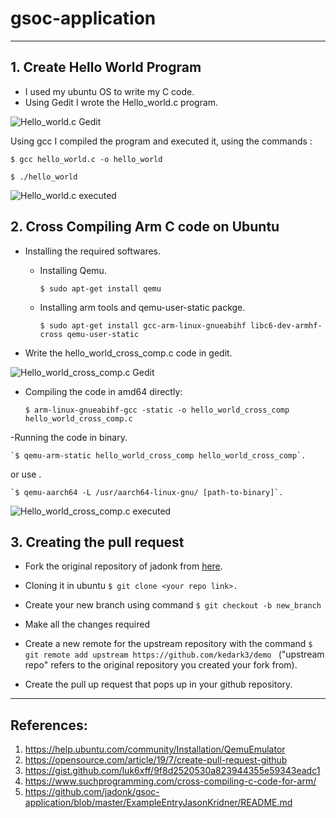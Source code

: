 # gsoc-application
----
## 1. Create Hello World Program
- I used my ubuntu OS to write my C code.
- Using Gedit I wrote the Hello_world.c program.

![Hello_world.c Gedit](./pics/Hello_world.png)

Using gcc I compiled the program and executed it, using the commands :

`$ gcc hello_world.c -o hello_world`

`$ ./hello_world`

![Hello_world.c executed](./pics/Hello_world_exec.png)

## 2. Cross Compiling Arm C code on Ubuntu

-   Installing the required softwares.

	- Installing Qemu.
	
      	`$ sudo apt-get install qemu`
	
	- Installing  arm tools and qemu-user-static packge.
	
      	`$ sudo apt-get install gcc-arm-linux-gnueabihf libc6-dev-armhf-cross qemu-user-static`
	
- Write the hello_world_cross_comp.c code in gedit.

![Hello_world_cross_comp.c Gedit](./pics/Hello_world_cross_comp.png)

- Compiling the code in amd64 directly:

    `$ arm-linux-gnueabihf-gcc -static -o hello_world_cross_comp hello_world_cross_comp.c`
    
-Running the code in binary.

    `$ qemu-arm-static hello_world_cross_comp hello_world_cross_comp`.
    
  or use .
  
    `$ qemu-aarch64 -L /usr/aarch64-linux-gnu/ [path-to-binary]`.
    
 ![Hello_world_cross_comp.c executed](./pics/Hello_world_cross_comp_exec.png)

## 3. Creating the pull request

- Fork the original repository of jadonk from [here](https://github.com/jadonk/gsoc-application).

- Cloning it in ubuntu `$ git clone <your repo link>.`

- Create your new branch using command 
	`$ git checkout -b new_branch`

- Make all the changes required 
	
- Create a new remote for the upstream repository with the command
	`$ git remote add upstream https://github.com/kedark3/demo `
("upstream repo" refers to the original repository you created your fork from).

- Create the pull up request that pops up in your github repository.

-----

## References:

1. https://help.ubuntu.com/community/Installation/QemuEmulator
2. https://opensource.com/article/19/7/create-pull-request-github
3. https://gist.github.com/luk6xff/9f8d2520530a823944355e59343eadc1
4. https://www.suchprogramming.com/cross-compiling-c-code-for-arm/
5. https://github.com/jadonk/gsoc-application/blob/master/ExampleEntryJasonKridner/README.md
